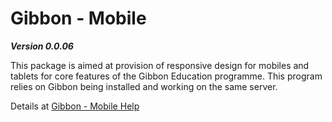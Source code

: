 # Gibbon - Mobile

___Version 0.0.06___

This package is aimed at provision of responsive design for mobiles and tablets for core features of the Gibbon Education programme.  This program relies on Gibbon being installed and working on the same server.

Details at <a href="http://gibhelp.craigrayner.com" target="_blank">Gibbon - Mobile Help</a>
